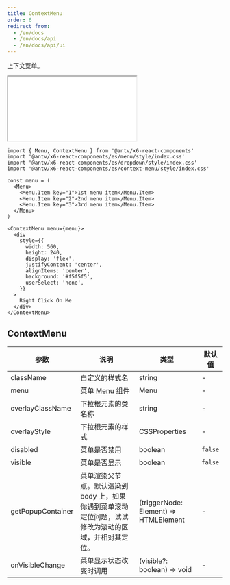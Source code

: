 ```yaml
---
title: ContextMenu
order: 6
redirect_from:
  - /en/docs
  - /en/docs/api
  - /en/docs/api/ui
---
```


上下文菜单。

<iframe src="/demos/api/ui/contextmenu/basic"></iframe>

```tsx
import { Menu, ContextMenu } from '@antv/x6-react-components'
import '@antv/x6-react-components/es/menu/style/index.css'
import '@antv/x6-react-components/es/dropdown/style/index.css'
import '@antv/x6-react-components/es/context-menu/style/index.css'

const menu = (
  <Menu>
    <Menu.Item key="1">1st menu item</Menu.Item>
    <Menu.Item key="2">2nd menu item</Menu.Item>
    <Menu.Item key="3">3rd menu item</Menu.Item>
  </Menu>
)

<ContextMenu menu={menu}>
  <div
    style={{
      width: 560,
      height: 240,
      display: 'flex',
      justifyContent: 'center',
      alignItems: 'center',
      background: '#f5f5f5',
      userSelect: 'none',
    }}
  >
    Right Click On Me
  </div>
</ContextMenu>
```

## ContextMenu

| 参数 | 说明 | 类型 | 默认值 |
| --- | --- | --- | --- |
| className | 自定义的样式名 | string | - |
| menu | 菜单 [Menu](/en/docs/api/ui/menu) 组件 | Menu | - |
| overlayClassName | 下拉根元素的类名称 | string | - |
| overlayStyle | 下拉根元素的样式 | CSSProperties | - |
| disabled | 菜单是否禁用 | boolean | `false` |
| visible | 菜单是否显示 | boolean | `false` |
| getPopupContainer | 菜单渲染父节点。默认渲染到 body 上，如果你遇到菜单滚动定位问题，试试修改为滚动的区域，并相对其定位。 | (triggerNode: Element) => HTMLElement | - |
| onVisibleChange | 菜单显示状态改变时调用 | (visible?: boolean) => void | - |
